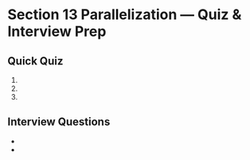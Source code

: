 # Section 13 Parallelization — Quiz & Interview Prep

## Quick Quiz
1. 
2. 
3. 

## Interview Questions
- 
- 

